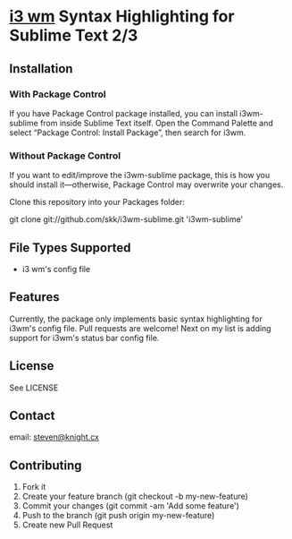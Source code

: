 <!--  Copyright 2013 Steven K Knight <steven@knight.cx>

   Licensed under the Apache License, Version 2.0 (the "License");
   you may not use this file except in compliance with the License.
   You may obtain a copy of the License at

       http://www.apache.org/licenses/LICENSE-2.0

   Unless required by applicable law or agreed to in writing, software
   distributed under the License is distributed on an "AS IS" BASIS,
   WITHOUT WARRANTIES OR CONDITIONS OF ANY KIND, either express or implied.
   See the License for the specific language governing permissions and
   limitations under the License.

 -->

 # [i3 wm] Syntax Highlighting for Sublime Text 2/3

## Installation

### With Package Control

If you have Package Control package installed, you can install i3wm-sublime from inside Sublime Text itself. Open the Command Palette and select “Package Control: Install Package”, then search for i3wm.

### Without Package Control

If you want to edit/improve the i3wm-sublime package, this is how you should install it—otherwise, Package Control may overwrite your changes.

Clone this repository into your Packages folder:

git clone git://github.com/skk/i3wm-sublime.git 'i3wm-sublime'

## File Types Supported

* i3 wm's config file

## Features

Currently, the package only implements basic syntax highlighting for i3wm's config file. Pull requests are welcome!
Next on my list is adding support for i3wm's status bar config file.

## License

See LICENSE

## Contact

email: steven@knight.cx

## Contributing

1. Fork it
2. Create your feature branch (git checkout -b my-new-feature)
3. Commit your changes (git commit -am 'Add some feature')
4. Push to the branch (git push origin my-new-feature)
5. Create new Pull Request

[i3 wm]: http://i3wm.org/ "i3 wm Home Page"
